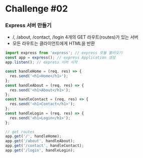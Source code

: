 # Challenge #02

### Express 서버 만들기

- /, /about, /contact, /login 4개의 GET 라우트(routes)가 있는 서버
- 모든 라우트는 클라이언트에게 HTML을 반환

```js
import express from 'express'; // express 모듈 불러오기
const app = express(); // express Application 생성
app.listen(); // express 서버 시작

const handleHome = (req, res) => {
  res.send('<h1>Home</h1>');
};
const handleAbout = (req, res) => {
  res.send('<h1>About</h1>');
};
const handleContact = (req, res) => {
  res.send('<h1>Contact</h1>');
};
const handleLogin = (req, res) => {
  res.send('<h1>Login</h1>');
};

// get routes
app.get('/', handleHome);
app.get('/about', handleAbout);
app.get('/contact', handleContact);
app.get('/login', handleLogin);
```
